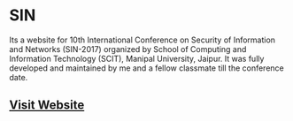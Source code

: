 # SIN
Its a website for 10th International Conference on Security of Information and Networks (SIN-2017) organized by School of Computing and Information Technology (SCIT), Manipal University, Jaipur.
It was fully developed and maintained by me and a fellow classmate till the conference date.

## [Visit Website](https://sinconf.org/sin2017/index.php)
